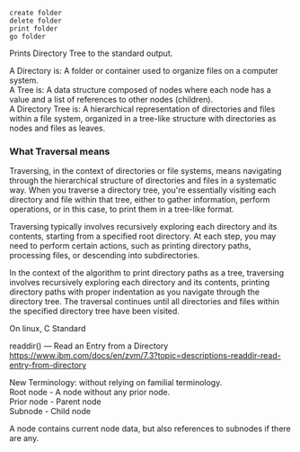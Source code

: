 `create folder`  
`delete folder`  
`print folder`  
`go folder`  

Prints Directory Tree to the standard output.

A Directory is: A folder or container used to organize files on a computer system.  
A Tree is: A data structure composed of nodes where each node has a value and a list of references to other nodes (children).  
A Directory Tree is: A hierarchical representation of directories and files within a file system, organized in a tree-like structure with directories as nodes and files as leaves.  


### What Traversal means
Traversing, in the context of directories or file systems, means navigating through the hierarchical structure of directories and files in a systematic way. When you traverse a directory tree, you're essentially visiting each directory and file within that tree, either to gather information, perform operations, or in this case, to print them in a tree-like format.

Traversing typically involves recursively exploring each directory and its contents, starting from a specified root directory. At each step, you may need to perform certain actions, such as printing directory paths, processing files, or descending into subdirectories.

In the context of the algorithm to print directory paths as a tree, traversing involves recursively exploring each directory and its contents, printing directory paths with proper indentation as you navigate through the directory tree. The traversal continues until all directories and files within the specified directory tree have been visited.





On linux, C Standard

readdir() — Read an Entry from a Directory  
https://www.ibm.com/docs/en/zvm/7.3?topic=descriptions-readdir-read-entry-from-directory

New Terminology:  without relying on familial terminology.   
Root node - A node without any prior node.  
Prior node - Parent node   
Subnode - Child node   

A node contains current node data, but also references to subnodes if there are any.



